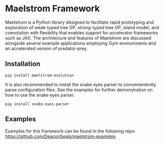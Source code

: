 # Maelstrom Framework
Maelstrom is a Python library designed to facilitate rapid prototyping and exploration of weak-typed tree GP, strong-typed tree GP, island model, and coevolution with flexibility that enables support for accelerator frameworks such as JAX. The architecture and features of Maelstrom are discussed alongside several example applications employing Gym environments and an accelerated version of predator-prey.

## Installation
```
pip install maelstrom-evolution
```
It is also recommended to install the snake eyes parser to convenientently parse configuration files. See the examples for further demonstration on how to use the snake eyes parser.
```
pip install snake-eyes-parser
```

## Examples
Examples for this framework can be found in the following repo:
https://github.com/DeaconSeals/maelstrom-examples
